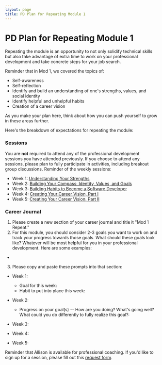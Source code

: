 ```yaml
---
layout: page
title: PD Plan for Repeating Module 1
---
```


# PD Plan for Repeating Module 1

Repeating the module is an opportunity to not only solidify technical skills but also take advantage of extra time to work on your professional development and take concrete steps for your job search. 

Reminder that in Mod 1, we covered the topics of:

* Self-awareness
* Self-reflection
* Identify and build an understanding of one's strengths, values, and social identity
* Identify helpful and unhelpful habits
* Creation of a career vision

As you make your plan here, think about how you can push yourself to grow in these areas further.

Here's the breakdown of expectations for repeating the module:

### Sessions
You are **not** required to attend any of the professional development sessions you have attended previously. If you choose to attend any sessions, please plan to fully participate in activities, including breakout group discussions. Reminder of the weekly sessions:

* Week 1: [Understanding Your Strengths](https://github.com/turingschool/career-development-curriculum-site/blob/master/module_one/week_1_understanding_your_strengths.md)
* Week 2: [Building Your Compass: Identity, Values, and Goals](https://github.com/turingschool/career-development-curriculum-site/blob/master/module_one/week_2_building_your_compass.md)
* Week 3: [Building Habits to Become a Software Developer](https://github.com/turingschool/career-development-curriculum-site/blob/master/module_one/week_3_building_habits.md)
* Week 4: [Creating Your Career Vision, Part I](https://github.com/turingschool/career-development-curriculum-site/blob/master/module_one/week_4_career_vision_part_i.md)
* Week 5: [Creating Your Career Vision, Part II](https://github.com/turingschool/career-development-curriculum-site/blob/master/module_one/week_5_career_vision_part_ii.md)

### Career Journal
1. Please create a new section of your career journal and title it "Mod 1 Repeat."
2. For this module, you should consider 2-3 goals you want to work on and track your progress towards those goals. What should these goals look like? Whatever will be most helpful for you in your professional development. Here are some examples:
  * 

3. Please copy and paste these prompts into that section:

* Week 1: 
  * Goal for this week:
  * Habit to put into place this week:
  
* Week 2:
  * Progress on your goal(s) -- How are you doing? What's going well? What could you do differently to fully realize this goal?:
  
* Week 3:
* Week 4:
* Week 5:

Reminder that Allison is available for professional coaching. If you'd like to sign up for a session, please fill out this [request form](https://forms.gle/g84XjDuwLaBidDga9). 



